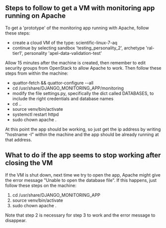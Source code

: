 ## Steps to follow to get a VM with monitoring app running on Apache

To get a 'prototype' of the monitoring app running with Apache, follow these steps:
- create a cloud VM of the type: scientific-linux-7-aq
- continue by selecting sandbox 'testing_personality_2', archetype 'ral-tier1', personality 'apel-data-validation-test'

Allow 15 minutes after the machine is created, then remember to edit security groups from OpenStack to allow Apache to work.
Then follow these steps from within the machine:
- quattor-fetch && quattor-configure --all
- cd /usr/share/DJANGO_MONITORING_APP/monitoring
- modify the file settings.py, specifically the dict called DATABASES, to include the right credentials and database names
- cd ..
- source venv/bin/activate
- systemctl restart httpd
- sudo chown apache .

At this point the app should be working, so just get the ip address by writing "hostname -I" within the machine and the app should be already running at that address.


## What to do if the app seems to stop working after closing the VM
If the VM is shut down, next time we try to open the app, Apache might give the error message "Unable to open the database file".
If this happens, just follow these steps on the machine:
1. cd /usr/share/DJANGO_MONITORING_APP
2. source venv/bin/activate
3. sudo chown apache .

Note that step 2 is necessary for step 3 to work and the error message to disappear.
